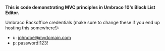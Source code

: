 **This is code demonstrating MVC principles in Umbraco 10's Block List Editor.**

Umbraco Backoffice credentials (make sure to change these if you end up hosting this somewhere!):

* u: johndoe@mydomain.com
* p: password!123!

